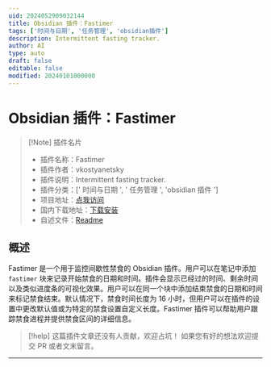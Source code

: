 ```yaml
---
uid: 2024052909032144
title: Obsidian 插件：Fastimer
tags: ['时间与日期', '任务管理', 'obsidian插件']
description: Intermittent fasting tracker.
author: AI
type: auto
draft: false
editable: false
modified: 20240101000000
---
```


# Obsidian 插件：Fastimer

> [!Note] 插件名片
> - 插件名称：Fastimer
> - 插件作者：vkostyanetsky
> - 插件说明：Intermittent fasting tracker.
> - 插件分类：[' 时间与日期 ', ' 任务管理 ', 'obsidian 插件 ']
> - 项目地址：[点我访问](https://github.com/vkostyanetsky/ObsidianFastimer)
> - 国内下载地址：[下载安装](https://pkmer.cn/products/plugin/pluginMarket/?fastimer)
> - 自述文件：[Readme](https://ghproxy.net/https://raw.githubusercontent.com/vkostyanetsky/ObsidianFastimer/main/README.md)

## 概述

Fastimer 是一个用于监控间歇性禁食的 Obsidian 插件。用户可以在笔记中添加 `fastimer` 块来记录开始禁食的日期和时间。插件会显示已经过的时间、剩余时间以及类似进度条的可视化效果。用户可以在同一个块中添加结束禁食的日期和时间来标记禁食结束。默认情况下，禁食时间长度为 16 小时，但用户可以在插件的设置中更改默认值或为特定的禁食设置自定义长度。Fastimer 插件可以帮助用户跟踪禁食进程并提供禁食区间的详细信息。

> [!help]
> 这篇插件文章还没有人贡献，欢迎占坑！
> 如果您有好的想法欢迎提交 PR 或者文末留言。

---



